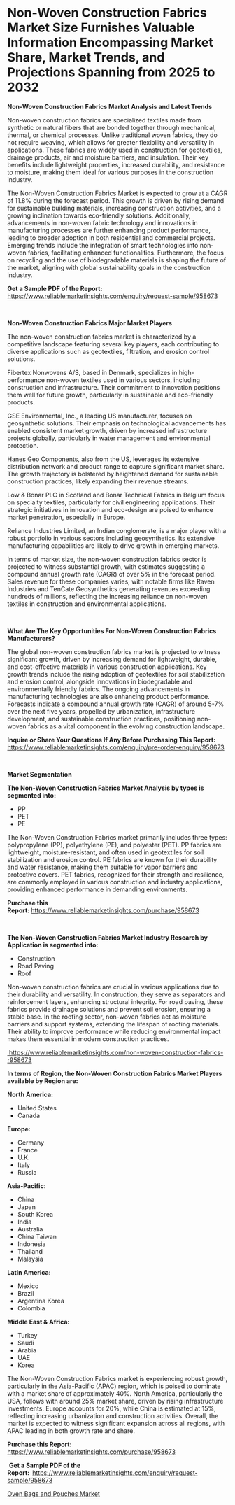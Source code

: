 <p><h1>Non-Woven Construction Fabrics Market Size Furnishes Valuable Information Encompassing Market Share, Market Trends, and Projections Spanning from 2025 to 2032</h1></p><p><strong>Non-Woven Construction Fabrics Market Analysis and Latest Trends</strong></p>
<p><p>Non-woven construction fabrics are specialized textiles made from synthetic or natural fibers that are bonded together through mechanical, thermal, or chemical processes. Unlike traditional woven fabrics, they do not require weaving, which allows for greater flexibility and versatility in applications. These fabrics are widely used in construction for geotextiles, drainage products, air and moisture barriers, and insulation. Their key benefits include lightweight properties, increased durability, and resistance to moisture, making them ideal for various purposes in the construction industry.</p><p>The Non-Woven Construction Fabrics Market is expected to grow at a CAGR of 11.8% during the forecast period. This growth is driven by rising demand for sustainable building materials, increasing construction activities, and a growing inclination towards eco-friendly solutions. Additionally, advancements in non-woven fabric technology and innovations in manufacturing processes are further enhancing product performance, leading to broader adoption in both residential and commercial projects. Emerging trends include the integration of smart technologies into non-woven fabrics, facilitating enhanced functionalities. Furthermore, the focus on recycling and the use of biodegradable materials is shaping the future of the market, aligning with global sustainability goals in the construction industry.</p></p>
<p><strong>Get a Sample PDF of the Report:&nbsp;</strong> <a href="https://www.reliablemarketinsights.com/enquiry/request-sample/958673?utm_campaign=2535&utm_medium=2&utm_source=Github&utm_content=ia&utm_term=21032025&utm_id=non-woven-construction-fabrics">https://www.reliablemarketinsights.com/enquiry/request-sample/958673</a></p>
<p>&nbsp;</p>
<p><strong>Non-Woven Construction Fabrics Major Market Players</strong></p>
<p><p>The non-woven construction fabrics market is characterized by a competitive landscape featuring several key players, each contributing to diverse applications such as geotextiles, filtration, and erosion control solutions. </p><p>Fibertex Nonwovens A/S, based in Denmark, specializes in high-performance non-woven textiles used in various sectors, including construction and infrastructure. Their commitment to innovation positions them well for future growth, particularly in sustainable and eco-friendly products.</p><p>GSE Environmental, Inc., a leading US manufacturer, focuses on geosynthetic solutions. Their emphasis on technological advancements has enabled consistent market growth, driven by increased infrastructure projects globally, particularly in water management and environmental protection.</p><p>Hanes Geo Components, also from the US, leverages its extensive distribution network and product range to capture significant market share. The growth trajectory is bolstered by heightened demand for sustainable construction practices, likely expanding their revenue streams.</p><p>Low & Bonar PLC in Scotland and Bonar Technical Fabrics in Belgium focus on specialty textiles, particularly for civil engineering applications. Their strategic initiatives in innovation and eco-design are poised to enhance market penetration, especially in Europe.</p><p>Reliance Industries Limited, an Indian conglomerate, is a major player with a robust portfolio in various sectors including geosynthetics. Its extensive manufacturing capabilities are likely to drive growth in emerging markets.</p><p>In terms of market size, the non-woven construction fabrics sector is projected to witness substantial growth, with estimates suggesting a compound annual growth rate (CAGR) of over 5% in the forecast period. Sales revenue for these companies varies, with notable firms like Raven Industries and TenCate Geosynthetics generating revenues exceeding hundreds of millions, reflecting the increasing reliance on non-woven textiles in construction and environmental applications.</p></p>
<p>&nbsp;</p>
<p><strong>What Are The Key Opportunities For Non-Woven Construction Fabrics Manufacturers?</strong></p>
<p><p>The global non-woven construction fabrics market is projected to witness significant growth, driven by increasing demand for lightweight, durable, and cost-effective materials in various construction applications. Key growth trends include the rising adoption of geotextiles for soil stabilization and erosion control, alongside innovations in biodegradable and environmentally friendly fabrics. The ongoing advancements in manufacturing technologies are also enhancing product performance. Forecasts indicate a compound annual growth rate (CAGR) of around 5-7% over the next five years, propelled by urbanization, infrastructure development, and sustainable construction practices, positioning non-woven fabrics as a vital component in the evolving construction landscape.</p></p>
<p><strong>Inquire or Share Your Questions If Any Before Purchasing This Report:</strong> <a href="https://www.reliablemarketinsights.com/enquiry/pre-order-enquiry/958673?utm_campaign=2535&utm_medium=2&utm_source=Github&utm_content=ia&utm_term=21032025&utm_id=non-woven-construction-fabrics">https://www.reliablemarketinsights.com/enquiry/pre-order-enquiry/958673</a></p>
<p>&nbsp;</p>
<p><strong>Market Segmentation</strong></p>
<p><strong>The Non-Woven Construction Fabrics Market Analysis by types is segmented into:</strong></p>
<p><ul><li>PP</li><li>PET</li><li>PE</li></ul></p>
<p><p>The Non-Woven Construction Fabrics market primarily includes three types: polypropylene (PP), polyethylene (PE), and polyester (PET). PP fabrics are lightweight, moisture-resistant, and often used in geotextiles for soil stabilization and erosion control. PE fabrics are known for their durability and water resistance, making them suitable for vapor barriers and protective covers. PET fabrics, recognized for their strength and resilience, are commonly employed in various construction and industry applications, providing enhanced performance in demanding environments.</p></p>
<p><strong>Purchase this Report:&nbsp;</strong><a href="https://www.reliablemarketinsights.com/purchase/958673?utm_campaign=2535&utm_medium=2&utm_source=Github&utm_content=ia&utm_term=21032025&utm_id=non-woven-construction-fabrics">https://www.reliablemarketinsights.com/purchase/958673</a></p>
<p>&nbsp;</p>
<p><strong>The Non-Woven Construction Fabrics Market Industry Research by Application is segmented into:</strong></p>
<p><ul><li>Construction</li><li>Road Paving</li><li>Roof</li></ul></p>
<p><p>Non-woven construction fabrics are crucial in various applications due to their durability and versatility. In construction, they serve as separators and reinforcement layers, enhancing structural integrity. For road paving, these fabrics provide drainage solutions and prevent soil erosion, ensuring a stable base. In the roofing sector, non-woven fabrics act as moisture barriers and support systems, extending the lifespan of roofing materials. Their ability to improve performance while reducing environmental impact makes them essential in modern construction practices.</p></p>
<p><a href="https://www.reliablemarketinsights.com/non-woven-construction-fabrics-r958673?utm_campaign=2535&utm_medium=2&utm_source=Github&utm_content=ia&utm_term=21032025&utm_id=non-woven-construction-fabrics">&nbsp;https://www.reliablemarketinsights.com/non-woven-construction-fabrics-r958673</a></p>
<p><strong>In terms of Region, the Non-Woven Construction Fabrics Market Players available by Region are:</strong></p>
<p>
    <p> <strong> North America: </strong>
        <ul>
            <li>United States</li>
            <li>Canada</li>
        </ul>
        </p> 
    <p> <strong> Europe: </strong>
        <ul>
            <li>Germany</li>
            <li>France</li>
            <li>U.K.</li>
            <li>Italy</li>
            <li>Russia</li>
        </ul>
        </p> 
    <p> <strong> Asia-Pacific: </strong>
        <ul>
            <li>China</li>
            <li>Japan</li>
            <li>South Korea</li>
            <li>India</li>
            <li>Australia</li>
            <li>China Taiwan</li>
            <li>Indonesia</li>
            <li>Thailand</li>
            <li>Malaysia</li>
        </ul>
        </p> 
    <p> <strong> Latin America: </strong>
        <ul>
            <li>Mexico</li>
            <li>Brazil</li>
            <li>Argentina Korea</li>
            <li>Colombia</li>
        </ul>
        </p> 
    <p> <strong> Middle East & Africa: </strong>
        <ul>
            <li>Turkey</li>
            <li>Saudi</li>
            <li>Arabia</li>
            <li>UAE</li>
            <li>Korea</li>
        </ul>
    </p>
    </p>
<p><p>The Non-Woven Construction Fabrics market is experiencing robust growth, particularly in the Asia-Pacific (APAC) region, which is poised to dominate with a market share of approximately 40%. North America, particularly the USA, follows with around 25% market share, driven by rising infrastructure investments. Europe accounts for 20%, while China is estimated at 15%, reflecting increasing urbanization and construction activities. Overall, the market is expected to witness significant expansion across all regions, with APAC leading in both growth rate and share.</p></p>
<p><strong>Purchase this Report: </strong><a href="https://www.reliablemarketinsights.com/purchase/958673?utm_campaign=2535&utm_medium=2&utm_source=Github&utm_content=ia&utm_term=21032025&utm_id=non-woven-construction-fabrics">https://www.reliablemarketinsights.com/purchase/958673</a></p>
<p>&nbsp;<strong>Get a Sample PDF of the Report:&nbsp;&nbsp;</strong><a href="https://www.reliablemarketinsights.com/enquiry/request-sample/958673?utm_campaign=2535&utm_medium=2&utm_source=Github&utm_content=ia&utm_term=21032025&utm_id=non-woven-construction-fabrics">https://www.reliablemarketinsights.com/enquiry/request-sample/958673</a></p>
<p><strong></strong></p>
<p><p><a href="https://github.com/oliveroste6/Market-Research-Report-List-1/blob/main/oven-bags-and-pouches-market.md?utm_campaign=2535&utm_medium=2&utm_source=Github&utm_content=ia&utm_term=21032025&utm_id=non-woven-construction-fabrics">Oven Bags and Pouches Market</a></p></p>